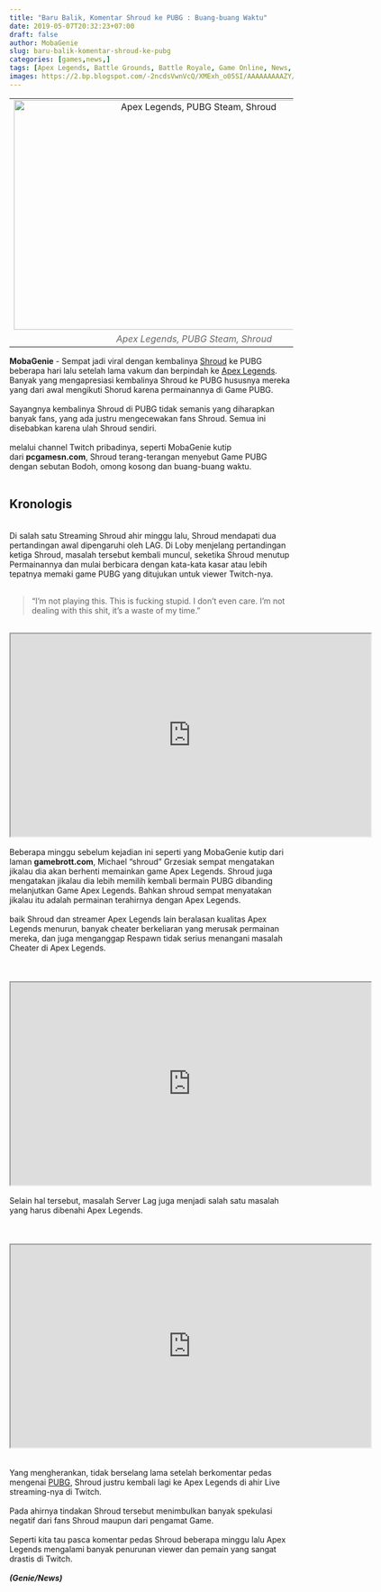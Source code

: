 ```yaml
---
title: "Baru Balik, Komentar Shroud ke PUBG : Buang-buang Waktu"
date: 2019-05-07T20:32:23+07:00
draft: false
author: MobaGenie
slug: baru-balik-komentar-shroud-ke-pubg
categories: [games,news,]
tags: [Apex Legends, Battle Grounds, Battle Royale, Game Online, News, PC Gaming, Shroud, ]
images: https://2.bp.blogspot.com/-2ncdsVwnVcQ/XMExh_o05SI/AAAAAAAAAZY/vlvn3mOvjVo4cq_FDdtmsGEjtVCoSv_NgCLcBGAs/s640/mobagenie.id-yahoonews.com-Baru-Balik-ke-PUBG%252C-Shroud-Live-di-Twitch-Menyebut-PUBG-Bodoh%252C-Buang-buang-Waktu-dan-Omong-Kosong-cover-0.jpg
---
```

<table align="center" cellpadding="0" cellspacing="0" class="tr-caption-container" style="margin-left: auto; margin-right: auto; text-align: center;"><tbody>
<tr><td style="text-align: center;"><img alt="Apex Legends, PUBG Steam, Shroud"    height="408" src="https://2.bp.blogspot.com/-2ncdsVwnVcQ/XMExh_o05SI/AAAAAAAAAZY/vlvn3mOvjVo4cq_FDdtmsGEjtVCoSv_NgCLcBGAs/s640/mobagenie.id-yahoonews.com-Baru-Balik-ke-PUBG%252C-Shroud-Live-di-Twitch-Menyebut-PUBG-Bodoh%252C-Buang-buang-Waktu-dan-Omong-Kosong-cover-0.jpg" title="" width="640" /></td></tr>
<tr><td class="tr-caption" style="text-align: center;"><i><span style="color: #666666;">Apex Legends, PUBG Steam, Shroud</span></i></td></tr>
</tbody></table>
<b>MobaGenie</b> - Sempat jadi viral dengan kembalinya <a href="https://mobagenie.my.id/baru-balik-komentar-shroud-ke-pubg/">Shroud</a> ke PUBG beberapa hari lalu setelah lama vakum dan berpindah ke <a href="https://mobagenie.my.id/dua-bukti-kuat-apex-legends-versi/">Apex Legends</a>. Banyak yang mengapresiasi kembalinya Shroud ke PUBG hususnya mereka yang dari awal mengikuti Shorud karena permainannya di Game PUBG.<br />
<br />
Sayangnya kembalinya Shroud di PUBG tidak semanis yang diharapkan banyak fans, yang ada justru mengecewakan fans Shroud. Semua ini disebabkan karena ulah Shroud sendiri.<br />
<br />
melalui channel Twitch pribadinya, seperti MobaGenie kutip dari&nbsp;<b>pcgamesn.com</b>, Shroud terang-terangan menyebut Game PUBG dengan sebutan Bodoh, omong kosong dan buang-buang waktu.<br />
<br />
<h2>
Kronologis</h2>
<br />
Di salah satu Streaming Shroud ahir minggu lalu, Shroud mendapati dua pertandingan awal dipengaruhi oleh LAG. Di Loby menjelang pertandingan ketiga Shroud, masalah tersebut kembali muncul, seketika Shroud menutup Permainannya dan mulai berbicara dengan kata-kata kasar atau lebih tepatnya memaki game PUBG yang ditujukan untuk viewer Twitch-nya.<br />
<br />
<blockquote class="tr_bq">
“I’m not playing this. This is fucking stupid. I don’t even care. I’m not dealing with this shit, it’s a waste of my time.”</blockquote>
<br />
<iframe allowfullscreen="true" frame height="360" scrolling="no" src="https://clips.twitch.tv/embed?autoplay=false&amp;clip=TallSmokyPigCopyThis&amp;tt_content=embed&amp;tt_medium=clips_embed" width="640"></iframe>

<br />
<br />
Beberapa minggu sebelum kejadian ini seperti yang MobaGenie kutip dari laman <b>gamebrott.com</b>, Michael “shroud” Grzesiak sempat mengatakan jikalau dia akan berhenti memainkan game Apex Legends. Shroud juga mengatakan jikalau dia lebih memilih kembali bermain PUBG dibanding melanjutkan Game Apex Legends. Bahkan shroud sempat menyatakan jikalau itu adalah permainan terahirnya dengan Apex Legends.<br />
<br />
baik Shroud dan streamer Apex Legends lain beralasan kualitas Apex Legends menurun, banyak cheater berkeliaran yang merusak permainan mereka, dan juga menganggap Respawn tidak serius menangani masalah Cheater di Apex Legends.<br />
<br />
<br />
&nbsp; &nbsp;<iframe allowfullscreen="true" frame height="360" scrolling="no" src="https://clips.twitch.tv/embed?autoplay=false&amp;clip=SoftSneakyAlligatorBrainSlug&amp;tt_content=embed&amp;tt_medium=clips_embed" width="640"></iframe><br />
<br />
Selain hal tersebut, masalah Server Lag juga menjadi salah satu masalah yang harus dibenahi Apex Legends.<br />
<br />
<br />
&nbsp;

<iframe allowfullscreen="true" frame height="360" scrolling="no" src="https://clips.twitch.tv/embed?autoplay=false&amp;clip=FrailHedonisticTofuDatBoi&amp;tt_content=embed&amp;tt_medium=clips_embed" width="640"></iframe>
<br />
<br />
<br />
Yang mengherankan, tidak berselang lama setelah berkomentar pedas mengenai <a href="https://mobagenie.my.id/tembus-angka-12-triliun-pubg-pc/">PUBG</a>, Shroud justru kembali lagi ke Apex Legends di ahir Live streaming-nya di Twitch.<br />
<br />
Pada ahirnya tindakan Shroud tersebut menimbulkan banyak spekulasi negatif dari fans Shroud maupun dari pengamat Game.<br />
<br />
Seperti kita tau pasca komentar pedas Shroud beberapa minggu lalu Apex Legends mengalami banyak penurunan viewer dan pemain yang sangat drastis di Twitch.<br />
<br />
<b><i>(Genie/News)</i></b><br />
<br />

